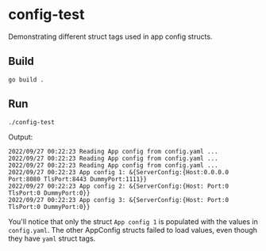 # config-test
Demonstrating different struct tags used in app config structs.

## Build
```
go build .
```

## Run
```
./config-test
```
Output:
```
2022/09/27 00:22:23 Reading App config from config.yaml ...
2022/09/27 00:22:23 Reading App config from config.yaml ...
2022/09/27 00:22:23 Reading App config from config.yaml ...
2022/09/27 00:22:23 App config 1: &{ServerConfig:{Host:0.0.0.0 Port:8080 TlsPort:8443 DummyPort:1111}}
2022/09/27 00:22:23 App config 2: &{ServerConfig:{Host: Port:0 TlsPort:0 DummyPort:0}}
2022/09/27 00:22:23 App config 3: &{ServerConfig:{Host: Port:0 TlsPort:0 DummyPort:0}}
```
You'll notice that only the struct `App config 1` is populated with the values in `config.yaml`. The other AppConfig structs failed to load values, even though they have `yaml` struct tags.
